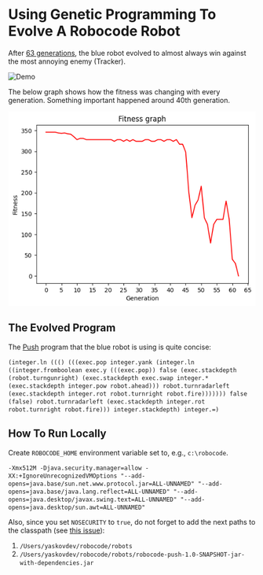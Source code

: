 # Using Genetic Programming To Evolve A Robocode Robot

After [63 generations](https://yadi.sk/d/RG4SLNpVC7au-w), the blue robot evolved to almost always win against the most annoying enemy (Tracker).

![Demo](demo.gif)

The below graph shows how the fitness was changing with every generation. Something important happened around 40th generation.

![Fitness](fitness.png)

## The Evolved Program

The [Push](http://pushlanguage.org/) program that the blue robot is using is quite concise:

```push
(integer.ln ((() (((exec.pop integer.yank (integer.ln ((integer.fromboolean exec.y (((exec.pop)) false (exec.stackdepth (robot.turngunright) (exec.stackdepth exec.swap integer.* (exec.stackdepth integer.pow robot.ahead))) robot.turnradarleft (exec.stackdepth integer.rot robot.turnright robot.fire))))))) false (false) robot.turnradarleft (exec.stackdepth integer.rot robot.turnright robot.fire))) integer.stackdepth) integer.=)
```

## How To Run Locally

Create `ROBOCODE_HOME` environment variable set to, e.g., `c:\robocode`.

```
-Xmx512M -Djava.security.manager=allow -XX:+IgnoreUnrecognizedVMOptions "--add-opens=java.base/sun.net.www.protocol.jar=ALL-UNNAMED" "--add-opens=java.base/java.lang.reflect=ALL-UNNAMED" "--add-opens=java.desktop/javax.swing.text=ALL-UNNAMED" "--add-opens=java.desktop/sun.awt=ALL-UNNAMED"
```

Also, since you set `NOSECURITY` to `true`, do not forget to add the next paths to the classpath (see [this issue](https://github.com/robo-code/robocode/commit/cb4e948b7722a897324cdca153576e9f9697898f#diff-2b9254a38f11c2272a48fc059aadb7a0417e84673c531b51686fdf5779c780a8)):

1. `/Users/yaskovdev/robocode/robots`
2. `/Users/yaskovdev/robocode/robots/robocode-push-1.0-SNAPSHOT-jar-with-dependencies.jar`
